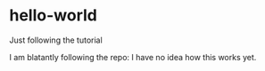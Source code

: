 

# hello-world
Just following the tutorial

I am blatantly following the repo: I have no idea how this works yet.
